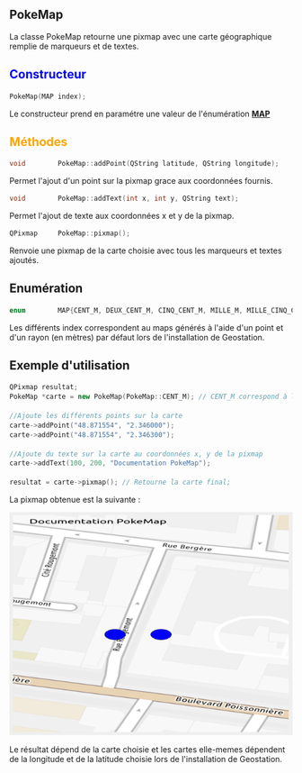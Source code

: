 ## PokeMap
La classe PokeMap retourne une pixmap avec une carte géographique remplie de marqueurs et de textes.

## <span style="color: blue">Constructeur</span>
```cpp
PokeMap(MAP index);
```
Le constructeur prend en paramétre une valeur de l'énumération [**MAP**](#map)

## <span style="color: orange">Méthodes</span>
```cpp
void        PokeMap::addPoint(QString latitude, QString longitude);
```
Permet l'ajout d'un point sur la pixmap grace aux coordonnées fournis.
```cpp
void        PokeMap::addText(int x, int y, QString text);
```
Permet l'ajout de texte aux coordonnées x et y de la pixmap.
```cpp
QPixmap     PokeMap::pixmap();
```
Renvoie une pixmap de la carte choisie avec tous les marqueurs et textes ajoutés.
## <span id="map"> Enumération </span>
```cpp
enum        MAP{CENT_M, DEUX_CENT_M, CINQ_CENT_M, MILLE_M, MILLE_CINQ_CENT_M, CINQ_MILLE_M, TROIS_CENT_KM, HUIT_CENT_KM};
```
Les différents index correspondent au maps générés à l'aide d'un point et d'un rayon (en mètres) par défaut lors de l'installation de Geostation.

## Exemple d'utilisation
```cpp
QPixmap resultat;
PokeMap *carte = new PokeMap(PokeMap::CENT_M); // CENT_M correspond à la carte de rayon 100 mètres.
	
//Ajoute les différents points sur la carte
carte->addPoint("48.871554", "2.346000");
carte->addPoint("48.871554", "2.346300");
	
//Ajoute du texte sur la carte au coordonnées x, y de la pixmap
carte->addText(100, 200, "Documentation PokeMap");
	
resultat = carte->pixmap(); // Retourne la carte final;
```
La pixmap obtenue est la suivante :

![Resultat](ressources/resultat.png)

Le résultat dépend de la carte choisie et les cartes elle-memes dépendent de la longitude et de la latitude choisie lors de l'installation de Geostation.
